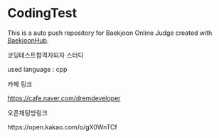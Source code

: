 # CodingTest
This is a auto push repository for Baekjoon Online Judge created with [BaekjoonHub](https://github.com/BaekjoonHub/BaekjoonHub).




<p>코딩테스트합격자되자 스터디</p>
  
used language : cpp
<p>카페 링크</p>
  
https://cafe.naver.com/dremdeveloper
<p> 오픈채팅방링크</p>
https://open.kakao.com/o/gX0WnTCf
